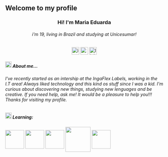 ## Welcome to my profile 
<h3 align="center">Hi! I'm Maria Eduarda</h3>
<h6 align="center">i'm 19, living in Brazil and studying at Unicesumar!</h6>


<p align="center">
<a href = "https://instagram.com/_duudafs"><img width="24" height="24" src="https://img.icons8.com/color-pixels/32/instagram-new.png" alt="instagram-new"></a>
<a href = "mailto:dudascomparin@gmail.com"><img width="24" height="24" src="https://img.icons8.com/color-pixels/32/gmail-new.png" alt="gmail-new"></a>
<a href = "mailto:dudascomparin@gmail.com"><img width="24" height="24" src="https://img.icons8.com/color-pixels/32/linkedin.png" alt="linkedin"></a>
</p>
<h5 style="font-weight: bold;"><img width="20" height="20" src="https://img.icons8.com/color-pixels/32/peach.png" alt="peach">  About me...</h4>
<p text-align="center">
<h6>I've recently started as an intership at the IngaFlex Labels, working in the I.T area! Always liked technology and this kind os stuff since I was a kid. I'm curious about discovering new things, studying new lenguages and be creative. If you need help, ask me! It would be a pleasure to help you!!! Thanks for visiting my profile. </h6>
</p>
<h5 style="font-weight: bold;"><img width="20" height="20" src="https://img.icons8.com/color-pixels/32/cursor.png" alt="cursor">  Learning: </h4> 
<div>
  <img src ="https://img.shields.io/badge/HTML5-E34F26?style=for-the-badge&logo=html5&logoColor=white" align="center" heigth="50" width="60">
  <img src ="https://img.shields.io/badge/CSS-87b576?&style=for-the-badge&logo=css3&logoColor=white" align="center" heigth="50" width="60">
  <img src ="https://img.shields.io/badge/C%2B%2B-7ba4b5?style=for-the-badge&logo=c%2B%2B&logoColor=white" align="center" heigth="50" width="60">
  <img src ="https://img.shields.io/badge/JavaScript-cfa7c1.svg?style=for-the-badge&logo=JavaScript&logoColor=black" align="center" heigth="60" width="80">
  <img src ="https://img.shields.io/badge/PHP-777BB4?style=for-the-badge&logo=php&logoColor=white" align="center" heigth="50" width="60">
 
 
</div>


